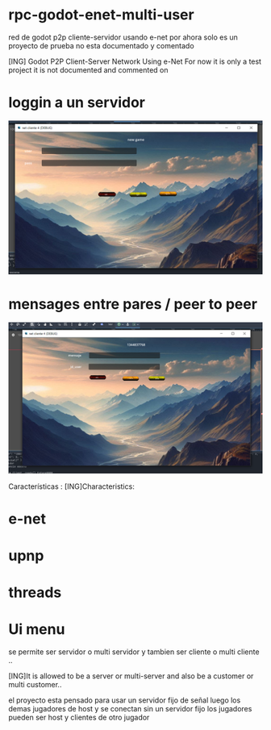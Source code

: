 # rpc-godot-enet-multi-user
 red de godot p2p cliente-servidor usando e-net
 por ahora solo es un proyecto de prueba 
 no esta documentado y comentado 
 
 [ING] Godot P2P Client-Server Network Using e-Net
 For now it is only a test project 
 it is not documented and commented on 
 

 # loggin a un servidor 
 
 ![Screenshot borrar](https://github.com/emagood/enet-godot-multi-user/blob/main/capturas/principal.PNG)

 
# mensages entre pares / peer to peer

 ![Screenshot borrar](https://github.com/emagood/enet-godot-multi-user/blob/main/capturas/login%20mensaje.PNG)
 
Características :
[ING]Characteristics:

# e-net
# upnp
# threads
# Ui menu 

se permite ser servidor o multi servidor 
y tambien ser cliente o multi cliente ..

[ING]It is allowed to be a server or multi-server 
and also be a customer or multi customer..


el proyecto esta pensado para usar un servidor fijo de señal 
luego los demas jugadores de host y se conectan sin un servidor fijo 
los jugadores pueden ser host y clientes de otro jugador 

 

